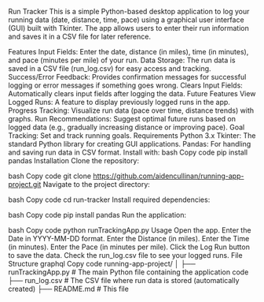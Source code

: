 Run Tracker
This is a simple Python-based desktop application to log your running data (date, distance, time, pace) using a graphical user interface (GUI) built with Tkinter. The app allows users to enter their run information and saves it in a CSV file for later reference.

Features
Input Fields: Enter the date, distance (in miles), time (in minutes), and pace (minutes per mile) of your run.
Data Storage: The run data is saved in a CSV file (run_log.csv) for easy access and tracking.
Success/Error Feedback: Provides confirmation messages for successful logging or error messages if something goes wrong.
Clears Input Fields: Automatically clears input fields after logging the data.
Future Features
View Logged Runs: A feature to display previously logged runs in the app.
Progress Tracking: Visualize run data (pace over time, distance trends) with graphs.
Run Recommendations: Suggest optimal future runs based on logged data (e.g., gradually increasing distance or improving pace).
Goal Tracking: Set and track running goals.
Requirements
Python 3.x
Tkinter: The standard Python library for creating GUI applications.
Pandas: For handling and saving run data in CSV format.
Install with:
bash
Copy code
pip install pandas
Installation
Clone the repository:

bash
Copy code
git clone https://github.com/aidencullinan/running-app-project.git
Navigate to the project directory:

bash
Copy code
cd run-tracker
Install required dependencies:

bash
Copy code
pip install pandas
Run the application:

bash
Copy code
python runTrackingApp.py
Usage
Open the app.
Enter the Date in YYYY-MM-DD format.
Enter the Distance (in miles).
Enter the Time (in minutes).
Enter the Pace (in minutes per mile).
Click the Log Run button to save the data.
Check the run_log.csv file to see your logged runs.
File Structure
graphql
Copy code
running-app-project/
│
├── runTrackingApp.py      # The main Python file containing the application code
├── run_log.csv            # The CSV file where run data is stored (automatically created)
├── README.md              # This file
